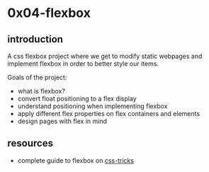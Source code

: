 # 0x04-flexbox

## introduction

A css flexbox project where we get to modify static webpages and implement flexbox in order
to better style our items.

Goals of the project:
- what is flexbox?
- convert float positioning to a flex display
- understand positioning when implementing flexbox
- apply different flex properties on flex containers and elements
- design pages with flex in mind

## resources

- complete guide to flexbox on [css-tricks](https://css-tricks.com/snippets/css/a-guide-to-flexbox/) 
